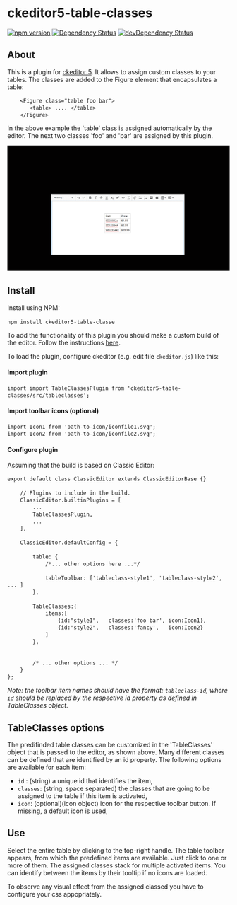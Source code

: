 
# ckeditor5-table-classes
[![npm version](https://badge.fury.io/js/ckeditor5-table-classes.svg)](https://badge.fury.io/js/ckeditor5-table-classes)
[![Dependency Status](https://david-dm.org/centaur54dev/ckeditor5-table-classes/status.svg)](https://david-dm.org/centaur54dev/ckeditor5-table-classes)
[![devDependency Status](https://david-dm.org/centaur54dev/ckeditor5-table-classes/dev-status.svg)](https://david-dm.org/centaur54dev/ckeditor5-table-classes?type=dev)

## About
This is a plugin for [ckeditor 5](https://github.com/ckeditor/ckeditor5). It allows to assign custom classes to your tables. The classes are added to the Figure element that encapsulates a table:
```
	<Figure class="table foo bar"> 
	   <table> .... </table>
	</Figure>
```
In the above example the 'table' class is assigned automatically by the editor. The next two classes 'foo' and 'bar' are assigned by this plugin.

![](help.gif)


## Install
Install using NPM: 

`npm install ckeditor5-table-classe`

To add the functionality of this plugin you should make a custom build of the editor. Follow the instructions [here](https://docs.ckeditor.com/ckeditor5/latest/builds/guides/development/installing-plugins.html).


To load the plugin, configure ckeditor (e.g. edit file `ckeditor.js`) like this:

#### Import plugin
```
import import TableClassesPlugin from 'ckeditor5-table-classes/src/tableclasses';
```

#### Import toolbar icons (optional)
```
import Icon1 from 'path-to-icon/iconfile1.svg';
import Icon2 from 'path-to-icon/iconfile2.svg';
```


#### Configure plugin
Assuming that the build is based on Classic Editor:

```
export default class ClassicEditor extends ClassicEditorBase {}

	// Plugins to include in the build.
	ClassicEditor.builtinPlugins = [
		...
		TableClassesPlugin,
		...
	],

	ClassicEditor.defaultConfig = {

		table: {
			/*... other options here ...*/

			tableToolbar: ['tableclass-style1', 'tableclass-style2', ... ]
		},

		TableClasses:{
			items:[
				{id:"style1",   classes:'foo bar', icon:Icon1},
				{id:"style2",   classes:'fancy',   icon:Icon2}
			]
		},


		/* ... other options ... */
	}
};
```
*Note: the toolbar item names should have the format: `tableclass-id`, where `id` should be replaced by the respective id property as defined in TableClasses object.*



## TableClasses options
The predifinded table classes can be customized in the 'TableClasses' object that is passed to the editor, as shown above. Many different classes can be defined that are identified by an id property. The following options are available for each item:
* `id` : (string) a unique id that identifies the item,
* `classes`: (string, space separated) the classes that are going to be assigned to the table if this item is activated,
* `icon`: (optional)(icon object) icon for the respective toolbar button. If missing, a default icon is used,



## Use
Select the entire table by clicking to the top-right handle. The table toolbar appears, from which the predefined items are available. Just click to one or more of them. The assigned classes stack for multiple activated items. You can identify between the items by their tooltip if no icons are loaded. 

To observe any visual effect from the assigned classed you have to configure your css appopriately. 
